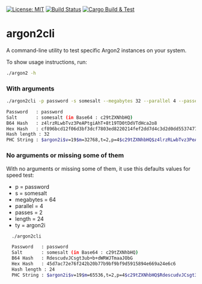 [![License: MIT](https://img.shields.io/badge/License-MIT-green.svg)](https://opensource.org/licenses/MIT)
[![Build Status](https://app.travis-ci.com/Antidote1911/argon2cli.svg?branch=master)](https://app.travis-ci.com/Antidote1911/argon2cli)
[![Cargo Build & Test](https://github.com/Antidote1911/argon2cli/actions/workflows/ci.yml/badge.svg)](https://github.com/Antidote1911/argon2cli/actions/workflows/ci.yml)

# argon2cli
A command-line utility to test specific Argon2 instances on your system.

To show usage instructions, run:
```bash
./argon2 -h
```

### With arguments
```bash
./argon2cli -p password -s somesalt --megabytes 32 --parallel 4 --passes 2 --length 32 --ty argon2i

Password   : password
Salt       : somesalt (in Base64 : c29tZXNhbHQ)
B64 Hash   : z4lrzRLwbTvz3PeAPtgiAhT+8t19TD0tDdVTdHca2o8
Hex Hash   : cf896bcd12f06d3bf3dcf7803ed8220214fef2dd7d4c3d2d0dd55374771ada8f
Hash length : 32
PHC String : $argon2i$v=19$m=32768,t=2,p=4$c29tZXNhbHQ$z4lrzRLwbTvz3PeAPtgiAhT+8t19TD0tDdVTdHca2o8
```

### No arguments or missing some of them
With no arguments or missing some of them, it use this defaults values for speed test:
- p = password
- s = somesalt
- megabytes = 64
- parallel = 4
- passes = 2
- length = 24
- ty = argon2i

```bash
  ./argon2cli

  Password   : password
  Salt       : somesalt (in Base64 : c29tZXNhbHQ)
  B64 Hash   : RdescudvJCsgt3ub+b+dWRWJTmaaJObG
  Hex Hash   : 45d7ac72e76f242b20b77b9bf9bf9d5915894e669a24e6c6
  Hash length : 24
  PHC String : $argon2i$v=19$m=65536,t=2,p=4$c29tZXNhbHQ$RdescudvJCsgt3ub+b+dWRWJTmaaJObG
```
